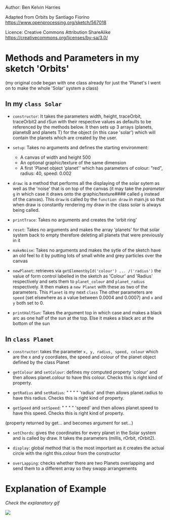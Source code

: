 Author: Ben Kelvin Harries

Adapted from Orbits by Santiago Fiorino https://www.openprocessing.org/sketch/567018

Licence: Creative Commons Attribution ShareAlike https://creativecommons.org/licenses/by-sa/3.0/

# Methods and Parameters in my sketch 'Orbits'

(my original code began with one class already for just the 'Planet's I went on to make the whole 'Solar' system a class)

## In my `class Solar`

- `constructor`: It takes the parameters width, height, traceOrbit, traceOrbit2 and rSun with their respective values as defaults to be referenced by the methods below. It then sets up 3 arrays (planets, planetsB and planets T) for the object (in this case 'solar') which will contain the planets which are created by the user.

- `setup`: Takes no arguments and defines the starting environment:
  - A canvas of width and height 500
  - An optional graphic/texture of the same dimension
  - A first 'Planet object 'planet'' which has parameters of colour: "red", radius: 40, speed: 0.002
- `draw`: is a method that performs all the displaying of the solar sytem as well as the 'noise' that is on top of the canvas (it may take the _parameter_ `g` in which case it draws onto the graphic/texture#### called `g` instead of the canvas). This `draw` is called by the `function draw` in main.js so that when draw is constantly rendering my draw in the class solar is always being called.

- `printTrace`: Takes no arguments and creates the 'orbit ring'

- `reset`: Takes no arguments and makes the array 'planets' for that solar system back to empty therefore deleting all planets that were previously in it

- `makeNoise`: Takes no arguments and makes the sytle of the sketch have an old feel to it by putting lots of small white and grey particles over the canvas

- `newPlanet`: retrieves via `getElementbyId('colour') ... /('radius')` the value of form control labelled in the sketch as 'Colour' and 'Radius' respectively and sets them to `planet_colour` and `planet_radius` respectively. It then makes a `new Planet` with these as two of the parameters. This `Planet` is my next `class`
  The other parameters are `speed` (set elsewhere as a value between 0.0004 and 0.0007) and `x` and `y` both set to 0.

- `printHalfSun`: Takes the argument top in which case and makes a black arc as one half of the sun at the top. Else it makes a black arc at the bottom of the sun

## In `class Planet`

- `constructor`: takes the parameter `x, y, radius, speed, colour` which are the x and y coordiates, the speed and colour of the planet object defined by the class Planet
- `getColour` and `setColour`: defines my computed property 'colour' and then allows planet.colour to have this colour. Checks this is right kind of property.

- `getRadius` and `setRadius`: " " " " 'radius' and then allows planet.radius to have this radius. Checks this is right kind of property.

- `getSpeed` and `setSpeed`: " " " " 'speed' and then allows planet.speed to have this speed. Checks this is right kind of property.

(property returned by get... and becomes argument for set...)

- `setChords`: gives the coordinates for every planet in the Solar system and is called by draw. It takes the parameters (millis, rOrbit, rOrbit2).

- `display`: global method that is the most important as it creates the actual circle with the right this.colour from the constructor

- `overLapping`: checks whether there are two Planets overlapping and send them to a different array so they swapp arrangements

# Explanation of Example

_Check the explanatory gif_

![](Explanation.gif)
